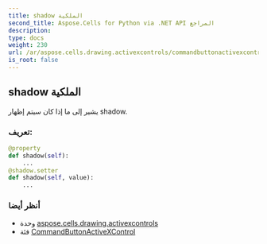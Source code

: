 ```yaml
---
title: shadow الملكية
second_title: Aspose.Cells for Python via .NET API المراجع
description:
type: docs
weight: 230
url: /ar/aspose.cells.drawing.activexcontrols/commandbuttonactivexcontrol/shadow/
is_root: false
---
```

##  shadow الملكية

يشير إلى ما إذا كان سيتم إظهار shadow.
###  تعريف:
```python
@property
def shadow(self):
    ...
@shadow.setter
def shadow(self, value):
    ...
```

###  أنظر أيضا
* وحدة [aspose.cells.drawing.activexcontrols](../../)
* فئة [CommandButtonActiveXControl](/cells/python-net/ar/aspose.cells.drawing.activexcontrols/commandbuttonactivexcontrol)
